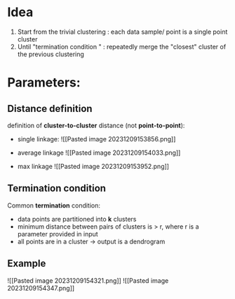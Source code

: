 # **Idea**
1. Start from the trivial clustering : each data sample/ point is a single point cluster
2. Until "termination condition " : repeatedly merge the "closest" cluster of the previous clustering 

# Parameters:
## Distance definition
definition of **cluster-to-cluster** distance (not **point-to-point**): 
- single linkage:
![[Pasted image 20231209153856.png]]

- average linkage
 ![[Pasted image 20231209154033.png]]

- max linkage
![[Pasted image 20231209153952.png]]

## Termination condition

Common **termination** condition:
- data points are partitioned into **k** clusters
- minimum distance between pairs of clusters is > r, where r is a parameter provided in input 
- all points are in a cluster $\rightarrow$ output is a dendrogram
## Example

![[Pasted image 20231209154321.png]]
![[Pasted image 20231209154347.png]]